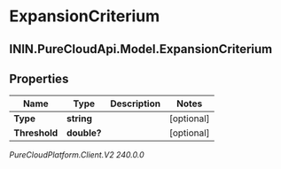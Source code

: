 # ExpansionCriterium

## ININ.PureCloudApi.Model.ExpansionCriterium

## Properties

|Name | Type | Description | Notes|
|------------ | ------------- | ------------- | -------------|
| **Type** | **string** |  | [optional] |
| **Threshold** | **double?** |  | [optional] |



_PureCloudPlatform.Client.V2 240.0.0_
